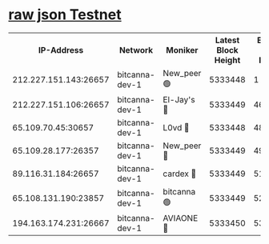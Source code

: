 [raw json Testnet](https://rpc-check.bcat.stavr.tech/bcat/rpc-bcat-result.json)
=


<table><tr><th>IP-Address</th><th>Network</th><th>Moniker</th><th>Latest Block Height</th><th>Earliest Block Height</th><th>Catching Up</th><th>Voting Power</th><th>Scan Time</th></tr><tr><td>212.227.151.143:26657</td><td>bitcanna-dev-1</td><td>New_peer 🟢</td><td>5333448</td><td>1</td><td>False</td><td>0</td><td>2023-12-03T06:15:02.726393933UTC</td></tr><tr><td>212.227.151.106:26657</td><td>bitcanna-dev-1</td><td>El-Jay's 🔴</td><td>5333449</td><td>4670391</td><td>False</td><td>2240570</td><td>2023-12-03T06:15:09.486364848UTC</td></tr><tr><td>65.109.70.45:30657</td><td>bitcanna-dev-1</td><td>L0vd 🔴</td><td>5333448</td><td>4828155</td><td>False</td><td>7920</td><td>2023-12-03T06:15:03.120360423UTC</td></tr><tr><td>65.109.28.177:26357</td><td>bitcanna-dev-1</td><td>New_peer 🔴</td><td>5333449</td><td>4952911</td><td>False</td><td>2237067</td><td>2023-12-03T06:15:10.091616001UTC</td></tr><tr><td>89.116.31.184:26657</td><td>bitcanna-dev-1</td><td>cardex 🔴</td><td>5333449</td><td>5185001</td><td>False</td><td>1</td><td>2023-12-03T06:15:09.790731248UTC</td></tr><tr><td>65.108.131.190:23857</td><td>bitcanna-dev-1</td><td>bitcanna 🟢</td><td>5333449</td><td>5233449</td><td>False</td><td>0</td><td>2023-12-03T06:15:10.445519580UTC</td></tr><tr><td>194.163.174.231:26667</td><td>bitcanna-dev-1</td><td>AVIAONE 🔴</td><td>5333450</td><td>5328941</td><td>False</td><td>1949865</td><td>2023-12-03T06:15:16.926157169UTC</td></tr></table>